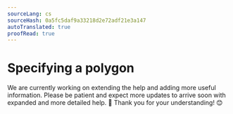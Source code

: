 ```yaml
---
sourceLang: cs
sourceHash: 0a5fc5daf9a33218d2e72adf21e3a147
autoTranslated: true
proofRead: true
---
```


# Specifying a polygon
We are currently working on extending the help and adding more useful information. Please be patient and expect more updates to arrive soon with expanded and more detailed help. 🚀 Thank you for your understanding! 😊